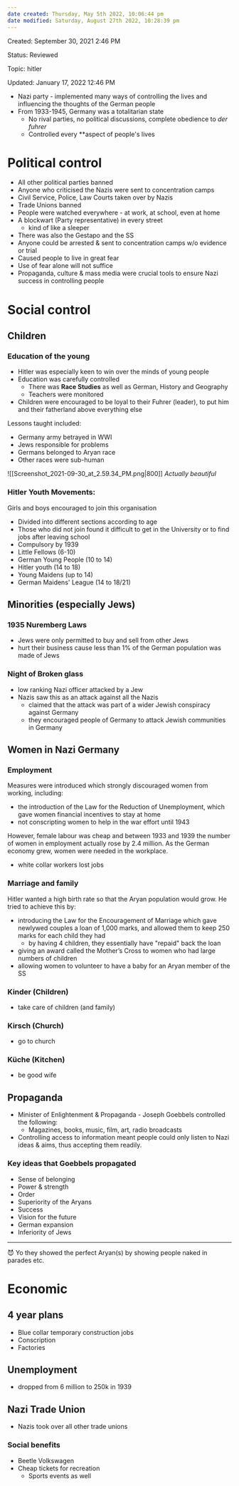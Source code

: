 ```yaml
---
date created: Thursday, May 5th 2022, 10:06:44 pm
date modified: Saturday, August 27th 2022, 10:28:39 pm
---
```


Created: September 30, 2021 2:46 PM

Status: Reviewed

Topic: hitler

Updated: January 17, 2022 12:46 PM


- Nazi party - implemented many ways of controlling the lives and influencing the thoughts of the German people
- From 1933-1945, Germany was a totalitarian state
    - No rival parties, no political discussions, complete obedience to *der fuhrer*
    - Controlled every **aspect of people's lives

# Political control

- All other political parties banned
- Anyone who criticised the Nazis were sent to concentration camps
- Civil Service, Police, Law Courts taken over by Nazis
- Trade Unions banned
- People were watched everywhere - at work, at school, even at home
- A blockwart (Party representative) in every street
	- kind of like a sleeper
- There was also the Gestapo and the SS
- Anyone could be arrested & sent to concentration camps w/o evidence or trial
- Caused people to live in great fear
- Use of fear alone will not suffice
- Propaganda, culture & mass media were crucial tools to ensure Nazi success in controlling people

# Social control

## Children

### Education of the young

- Hitler was especially keen to win over the minds of young people
- Education was carefully controlled
    - There was **Race Studies** as well as German, History and Geography
    - Teachers were monitored
- Children were encouraged to be loyal to their Fuhrer (leader), to put him and their fatherland above everything else

Lessons taught included:

- Germany army betrayed in WWI
- Jews responsible for problems
- Germans belonged to Aryan race
- Other races were sub-human

![[Screenshot_2021-09-30_at_2.59.34_PM.png|800]]
*Actually beautiful*

### Hitler Youth Movements:

Girls and boys encouraged to join this organisation

- Divided into different sections according to age
- Those who did not join found it difficult to get in the University or to find jobs after leaving school
- Compulsory by 1939
- Little Fellows (6-10)
- German Young People (10 to 14)
- Hitler youth (14 to 18)
- Young Maidens (up to 14)
- German Maidens' League (14 to 18/21)

## Minorities (especially Jews)

### 1935 Nuremberg Laws

- Jews were only permitted to buy and sell from other Jews
- hurt their business cause less than 1% of the German population was made of Jews

### Night of Broken glass

- low ranking Nazi officer attacked by a Jew
- Nazis saw this as an attack against all the Nazis
	- claimed that the attack was part of a wider Jewish conspiracy against Germany
	- they encouraged people of Germany to attack Jewish communities in Germany

## Women in Nazi Germany

### Employment

Measures were introduced which strongly discouraged women from working, including:

- the introduction of the Law for the Reduction of Unemployment, which gave women financial incentives to stay at home
- not conscripting women to help in the war effort until 1943

However, female labour was cheap and between 1933 and 1939 the number of women in employment actually rose by 2.4 million. As the German economy grew, women were needed in the workplace.

- white collar workers lost jobs

### Marriage and family

Hitler wanted a high birth rate so that the Aryan population would grow. He tried to achieve this by:

- introducing the Law for the Encouragement of Marriage which gave newlywed couples a loan of 1,000 marks, and allowed them to keep 250 marks for each child they had
	- by having 4 children, they essentially have "repaid" back the loan
- giving an award called the Mother’s Cross to women who had large numbers of children
- allowing women to volunteer to have a baby for an Aryan member of the SS

### Kinder (Children)

- take care of children (and family)

### Kirsch (Church)

- go to church

### Küche (Kitchen)

- be good wife

## Propaganda

- Minister of Enlightenment & Propaganda - Joseph Goebbels controlled the following:
    - Magazines, books, music, film, art, radio broadcasts
- Controlling access to information meant people could only listen to Nazi ideas & aims, thus accepting them readily.

### Key ideas that Goebbels propagated

- Sense of belonging
- Power & strength
- Order
- Superiority of the Aryans
- Success
- Vision for the future
- German expansion
- Inferiority of Jews
---
<aside>
😈 Yo they showed the perfect Aryan(s) by showing people naked in parades etc.

</aside>

 

# Economic

## 4 year plans

- Blue collar temporary construction jobs
- Conscription
- Factories

## Unemployment

- dropped from 6 million to 250k in 1939

## Nazi Trade Union

- Nazis took over all other trade unions

### Social benefits

- Beetle Volkswagen
- Cheap tickets for recreation
	- Sports events as well